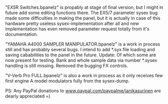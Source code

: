 "EX5R Switches.bpanelz" is propably at stage of final version, but I might in future add some editing functions there.
The EX5/7 parameter sysex bug made some difficulties in making the panel, but it is actually in case of this hardware pretty useless sysex-implementation after all and new implementation has even removed parameter request totally from it's documentation.

"YAMAHA A4000 SAMPLER MANIPULATOR.bpanelz" is a work in process still and has probably several bugs.
I intend to add *.syx file loading and saving cababilities to the panel in the future.
Update: Of which some are now present for testing.
Bank and whole sample data via number *.sysex handling is still missing.
Removed the bugging FX controls.

"V-Verb Pro FULL.bpanelz" is also a work in process as it only receives few first engine A model modulators fully from the sysex-dump.

PS: Any PayPal donations to www.paypal.com/paypalme/janikasurinen are dearly appreciated =)